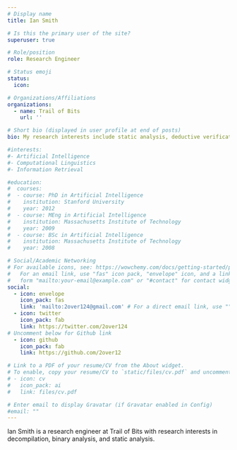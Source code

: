 ```yaml
---
# Display name
title: Ian Smith

# Is this the primary user of the site?
superuser: true

# Role/position
role: Research Engineer

# Status emoji
status:
  icon:

# Organizations/Affiliations
organizations:
  - name: Trail of Bits
    url: ''

# Short bio (displayed in user profile at end of posts)
bio: My research interests include static analysis, deductive verification, and declarative programming languages.

#interests:
#- Artificial Intelligence
#- Computational Linguistics
#- Information Retrieval

#education:
#  courses:
#  - course: PhD in Artificial Intelligence
#    institution: Stanford University
#    year: 2012
#  - course: MEng in Artificial Intelligence
#    institution: Massachusetts Institute of Technology
#    year: 2009
#  - course: BSc in Artificial Intelligence
#    institution: Massachusetts Institute of Technology
#    year: 2008

# Social/Academic Networking
# For available icons, see: https://wowchemy.com/docs/getting-started/page-builder/#icons
#   For an email link, use "fas" icon pack, "envelope" icon, and a link in the
#   form "mailto:your-email@example.com" or "#contact" for contact widget.
social:
  - icon: envelope
    icon_pack: fas
    link: 'mailto:2over124@gmail.com' # For a direct email link, use "".
  - icon: twitter
    icon_pack: fab
    link: https://twitter.com/2over124
# Uncomment below for Github link
  - icon: github
    icon_pack: fab
    link: https://github.com/2over12

# Link to a PDF of your resume/CV from the About widget.
# To enable, copy your resume/CV to `static/files/cv.pdf` and uncomment the lines below.
# - icon: cv
#   icon_pack: ai
#   link: files/cv.pdf

# Enter email to display Gravatar (if Gravatar enabled in Config)
#email: ""
---
```


Ian Smith is a research engineer at Trail of Bits with research interests in decompilation, binary analysis, and static analysis.